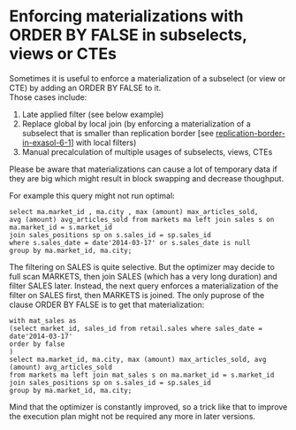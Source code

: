 # Enforcing materializations with ORDER BY FALSE in subselects, views or CTEs 
Sometimes it is useful to enforce a materialization of a subselect (or view or CTE) by adding an ORDER BY FALSE to it.  
Those cases include:

1. Late applied filter (see below example)
2. Replace global by local join (by enforcing a materialization of a subselect that is smaller than replication border [see [replication-border-in-exasol-6-1](https://community.exasol.com/t5/database-features/replication-border-in-exasol-6-1/ta-p/1727)] with local filters)
3. Manual precalculation of multiple usages of subselects, views, CTEs

Please be aware that materializations can cause a lot of temporary data if they are big which might result in block swapping and decrease thoughput.

For example this query might not run optimal:

```"code-sql"
select ma.market_id , ma.city , max (amount) max_articles_sold,
avg (amount) avg_articles_sold from markets ma left join sales s on ma.market_id = s.market_id
join sales_positions sp on s.sales_id = sp.sales_id
where s.sales_date = date'2014-03-17' or s.sales_date is null
group by ma.market_id, ma.city;
```

The filtering on SALES is quite selective. But the optimizer may decide to full scan MARKETS, then join SALES (which has a very long duration)  and filter SALES later.
Instead, the next query enforces a materialization of the filter on SALES first, then MARKETS is joined. The only puprose of the clause ORDER BY FALSE is to get that materialization:

```"code-sql"
with mat_sales as
(select market_id, sales_id from retail.sales where sales_date = date'2014-03-17'
order by false
)
select ma.market_id, ma.city, max (amount) max_articles_sold, avg (amount) avg_articles_sold
from markets ma left join mat_sales s on ma.market_id = s.market_id
join sales_positions sp on s.sales_id = sp.sales_id
group by ma.market_id, ma.city;
```

Mind that the optimizer is constantly improved, so a trick like that to improve the execution plan might not be required any more in later versions.


